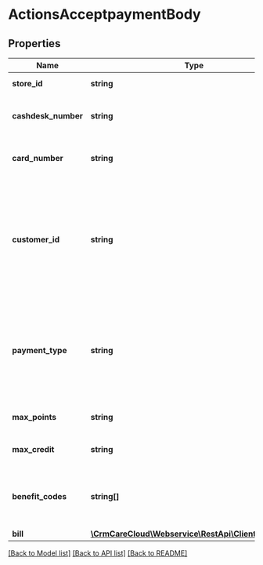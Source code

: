 # ActionsAcceptpaymentBody

## Properties
Name | Type | Description | Notes
------------ | ------------- | ------------- | -------------
**store_id** | **string** | Id of the store | 
**cashdesk_number** | **string** | Number of the cashdesk in the store | 
**card_number** | **string** | The customer&#x27;s card number | [optional] 
**customer_id** | **string** | Id of the customer that made the purchase. You can search customers by plenty parameter in resource customers | [optional] 
**payment_type** | **string** | Method of the bill closure *Possible values: “S”-standard / “D”- use discount now* | 
**max_points** | **string** | Amount of points to be redeemed | [optional] 
**max_credit** | **string** | Amount of credits to be used | [optional] 
**benefit_codes** | **string[]** | The bill closure will use present codes and recommend discounts | [optional] 
**bill** | [**\CrmCareCloud\Webservice\RestApi\Client\Model\Bill**](Bill.md) |  | 

[[Back to Model list]](../../README.md#documentation-for-models) [[Back to API list]](../../README.md#documentation-for-api-endpoints) [[Back to README]](../../README.md)

